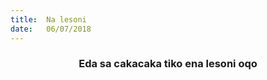 ```yaml
---
title:  Na lesoni
date:   06/07/2018
---
```


### <center>Eda sa cakacaka tiko ena lesoni oqo</center>